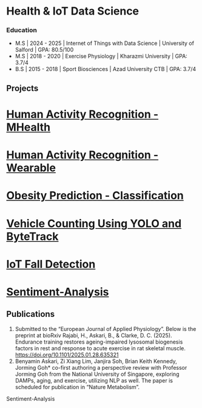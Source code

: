 # Health & IoT Data Science 

### Education						       		
- M.S | 2024 - 2025 | Internet of Things with Data Science | University of Salford | GPA: 80.5/100
- M.S | 2018 - 2020 | Exercise Physiology                                  | Kharazmi University   | GPA: 3.7/4
- B.S  | 2015 - 2018 | Sport Biosciences                                    | Azad University CTB   | GPA: 3.7/4

## Projects
# [Human Activity Recognition - MHealth](https://www.mdpi.com/1424-8220/22/8/3048)

# [Human Activity Recognition - Wearable ]([/assets/img/eeg_band_discovery.jpeg](https://github.com/Benyamin-Askari/Clustering))

# [Obesity Prediction - Classification](https://www.mdpi.com/1424-8220/22/11/4240)

# [Vehicle Counting Using YOLO and ByteTrack]([https://www.mdpi.com/1424-8220/22/8/3048](https://github.com/Benyamin-Askari/Computer-Vision))

# [IoT Fall Detection]([https://www.mdpi.com/1424-8220/22/8/3048](https://github.com/Benyamin-Askari/IoT-Fall-Detection))

# [Sentiment-Analysis]([[https://www.mdpi.com/1424-8220/22/8/3048](https://github.com/Benyamin-Askari/IoT-Fall-Detection)](https://github.com/Benyamin-Askari/Sentiment-Analysis))

## Publications
1. Submitted to the “European Journal of Applied Physiology”. Below is the preprint at bioRxiv Rajabi, H., Askari, B., & Clarke, D. C. (2025). Endurance training restores ageing-impaired lysosomal biogenesis factors in rest and response to acute exercise in rat skeletal muscle. https://doi.org/10.1101/2025.01.28.635321
2. Benyamin Askari, Zi Xiang Lim, Janjira Soh, Brian Keith Kennedy, Jorming Goh* co-first authoring a perspective review with Professor Jorming Goh from the National University of Singapore, exploring DAMPs, aging, and exercise, utilizing NLP as well. The paper is scheduled for publication in “Nature Metabolism”.

Sentiment-Analysis
